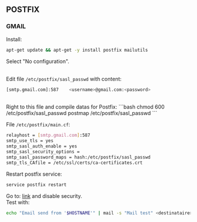 ## POSTFIX

### GMAIL

Install:
```bash
apt-get update && apt-get -y install postfix mailutils
```

Select "No configuration".
<br/><br/>

Edit file <code>/etc/postfix/sasl_passwd</code> with content:
```bash
[smtp.gmail.com]:587    <username>@gmail.com:<password>
```
<br/>
Right to this file and compile datas for Postfix:
```bash
chmod 600 /etc/postfix/sasl_passwd
postmap /etc/postfix/sasl_passwd
```

File <code>/etc/postfix/main.cf</code>:
```bash
relayhost = [smtp.gmail.com]:587
smtp_use_tls = yes
smtp_sasl_auth_enable = yes
smtp_sasl_security_options =
smtp_sasl_password_maps = hash:/etc/postfix/sasl_passwd
smtp_tls_CAfile = /etc/ssl/certs/ca-certificates.crt
```

Restart postfix service:
```bash
service postfix restart
```

Go to: [link](https://myaccount.google.com/lesssecureapps) and disable security.
<br/>
Test with:
```bash
echo "Email send from '$HOSTNAME'" | mail -s "Mail test" <destinataire>@domain.com
```
